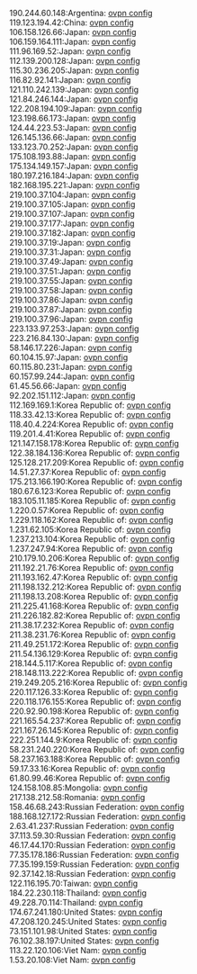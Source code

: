 190.244.60.148:Argentina: [ovpn config](vpn/190_244_60_148.ovpn)  
119.123.194.42:China: [ovpn config](vpn/119_123_194_42.ovpn)  
106.158.126.66:Japan: [ovpn config](vpn/106_158_126_66.ovpn)  
106.159.164.111:Japan: [ovpn config](vpn/106_159_164_111.ovpn)  
111.96.169.52:Japan: [ovpn config](vpn/111_96_169_52.ovpn)  
112.139.200.128:Japan: [ovpn config](vpn/112_139_200_128.ovpn)  
115.30.236.205:Japan: [ovpn config](vpn/115_30_236_205.ovpn)  
116.82.92.141:Japan: [ovpn config](vpn/116_82_92_141.ovpn)  
121.110.242.139:Japan: [ovpn config](vpn/121_110_242_139.ovpn)  
121.84.246.144:Japan: [ovpn config](vpn/121_84_246_144.ovpn)  
122.208.194.109:Japan: [ovpn config](vpn/122_208_194_109.ovpn)  
123.198.66.173:Japan: [ovpn config](vpn/123_198_66_173.ovpn)  
124.44.223.53:Japan: [ovpn config](vpn/124_44_223_53.ovpn)  
126.145.136.66:Japan: [ovpn config](vpn/126_145_136_66.ovpn)  
133.123.70.252:Japan: [ovpn config](vpn/133_123_70_252.ovpn)  
175.108.193.88:Japan: [ovpn config](vpn/175_108_193_88.ovpn)  
175.134.149.157:Japan: [ovpn config](vpn/175_134_149_157.ovpn)  
180.197.216.184:Japan: [ovpn config](vpn/180_197_216_184.ovpn)  
182.168.195.221:Japan: [ovpn config](vpn/182_168_195_221.ovpn)  
219.100.37.104:Japan: [ovpn config](vpn/219_100_37_104.ovpn)  
219.100.37.105:Japan: [ovpn config](vpn/219_100_37_105.ovpn)  
219.100.37.107:Japan: [ovpn config](vpn/219_100_37_107.ovpn)  
219.100.37.177:Japan: [ovpn config](vpn/219_100_37_177.ovpn)  
219.100.37.182:Japan: [ovpn config](vpn/219_100_37_182.ovpn)  
219.100.37.19:Japan: [ovpn config](vpn/219_100_37_19.ovpn)  
219.100.37.31:Japan: [ovpn config](vpn/219_100_37_31.ovpn)  
219.100.37.49:Japan: [ovpn config](vpn/219_100_37_49.ovpn)  
219.100.37.51:Japan: [ovpn config](vpn/219_100_37_51.ovpn)  
219.100.37.55:Japan: [ovpn config](vpn/219_100_37_55.ovpn)  
219.100.37.58:Japan: [ovpn config](vpn/219_100_37_58.ovpn)  
219.100.37.86:Japan: [ovpn config](vpn/219_100_37_86.ovpn)  
219.100.37.87:Japan: [ovpn config](vpn/219_100_37_87.ovpn)  
219.100.37.96:Japan: [ovpn config](vpn/219_100_37_96.ovpn)  
223.133.97.253:Japan: [ovpn config](vpn/223_133_97_253.ovpn)  
223.216.84.130:Japan: [ovpn config](vpn/223_216_84_130.ovpn)  
58.146.17.226:Japan: [ovpn config](vpn/58_146_17_226.ovpn)  
60.104.15.97:Japan: [ovpn config](vpn/60_104_15_97.ovpn)  
60.115.80.231:Japan: [ovpn config](vpn/60_115_80_231.ovpn)  
60.157.99.244:Japan: [ovpn config](vpn/60_157_99_244.ovpn)  
61.45.56.66:Japan: [ovpn config](vpn/61_45_56_66.ovpn)  
92.202.151.112:Japan: [ovpn config](vpn/92_202_151_112.ovpn)  
112.169.169.1:Korea Republic of: [ovpn config](vpn/112_169_169_1.ovpn)  
118.33.42.13:Korea Republic of: [ovpn config](vpn/118_33_42_13.ovpn)  
118.40.4.224:Korea Republic of: [ovpn config](vpn/118_40_4_224.ovpn)  
119.201.4.41:Korea Republic of: [ovpn config](vpn/119_201_4_41.ovpn)  
121.147.158.178:Korea Republic of: [ovpn config](vpn/121_147_158_178.ovpn)  
122.38.184.136:Korea Republic of: [ovpn config](vpn/122_38_184_136.ovpn)  
125.128.217.209:Korea Republic of: [ovpn config](vpn/125_128_217_209.ovpn)  
14.51.27.37:Korea Republic of: [ovpn config](vpn/14_51_27_37.ovpn)  
175.213.166.190:Korea Republic of: [ovpn config](vpn/175_213_166_190.ovpn)  
180.67.6.123:Korea Republic of: [ovpn config](vpn/180_67_6_123.ovpn)  
183.105.11.185:Korea Republic of: [ovpn config](vpn/183_105_11_185.ovpn)  
1.220.0.57:Korea Republic of: [ovpn config](vpn/1_220_0_57.ovpn)  
1.229.118.162:Korea Republic of: [ovpn config](vpn/1_229_118_162.ovpn)  
1.231.62.105:Korea Republic of: [ovpn config](vpn/1_231_62_105.ovpn)  
1.237.213.104:Korea Republic of: [ovpn config](vpn/1_237_213_104.ovpn)  
1.237.247.94:Korea Republic of: [ovpn config](vpn/1_237_247_94.ovpn)  
210.179.10.206:Korea Republic of: [ovpn config](vpn/210_179_10_206.ovpn)  
211.192.21.76:Korea Republic of: [ovpn config](vpn/211_192_21_76.ovpn)  
211.193.162.47:Korea Republic of: [ovpn config](vpn/211_193_162_47.ovpn)  
211.198.132.212:Korea Republic of: [ovpn config](vpn/211_198_132_212.ovpn)  
211.198.13.208:Korea Republic of: [ovpn config](vpn/211_198_13_208.ovpn)  
211.225.41.168:Korea Republic of: [ovpn config](vpn/211_225_41_168.ovpn)  
211.226.182.82:Korea Republic of: [ovpn config](vpn/211_226_182_82.ovpn)  
211.38.17.232:Korea Republic of: [ovpn config](vpn/211_38_17_232.ovpn)  
211.38.231.76:Korea Republic of: [ovpn config](vpn/211_38_231_76.ovpn)  
211.49.251.172:Korea Republic of: [ovpn config](vpn/211_49_251_172.ovpn)  
211.54.136.129:Korea Republic of: [ovpn config](vpn/211_54_136_129.ovpn)  
218.144.5.117:Korea Republic of: [ovpn config](vpn/218_144_5_117.ovpn)  
218.148.113.222:Korea Republic of: [ovpn config](vpn/218_148_113_222.ovpn)  
219.249.205.216:Korea Republic of: [ovpn config](vpn/219_249_205_216.ovpn)  
220.117.126.33:Korea Republic of: [ovpn config](vpn/220_117_126_33.ovpn)  
220.118.176.155:Korea Republic of: [ovpn config](vpn/220_118_176_155.ovpn)  
220.92.90.198:Korea Republic of: [ovpn config](vpn/220_92_90_198.ovpn)  
221.165.54.237:Korea Republic of: [ovpn config](vpn/221_165_54_237.ovpn)  
221.167.26.145:Korea Republic of: [ovpn config](vpn/221_167_26_145.ovpn)  
222.251.144.9:Korea Republic of: [ovpn config](vpn/222_251_144_9.ovpn)  
58.231.240.220:Korea Republic of: [ovpn config](vpn/58_231_240_220.ovpn)  
58.237.163.188:Korea Republic of: [ovpn config](vpn/58_237_163_188.ovpn)  
59.17.33.16:Korea Republic of: [ovpn config](vpn/59_17_33_16.ovpn)  
61.80.99.46:Korea Republic of: [ovpn config](vpn/61_80_99_46.ovpn)  
124.158.108.85:Mongolia: [ovpn config](vpn/124_158_108_85.ovpn)  
217.138.212.58:Romania: [ovpn config](vpn/217_138_212_58.ovpn)  
158.46.68.243:Russian Federation: [ovpn config](vpn/158_46_68_243.ovpn)  
188.168.127.172:Russian Federation: [ovpn config](vpn/188_168_127_172.ovpn)  
2.63.41.237:Russian Federation: [ovpn config](vpn/2_63_41_237.ovpn)  
37.113.59.30:Russian Federation: [ovpn config](vpn/37_113_59_30.ovpn)  
46.17.44.170:Russian Federation: [ovpn config](vpn/46_17_44_170.ovpn)  
77.35.178.186:Russian Federation: [ovpn config](vpn/77_35_178_186.ovpn)  
77.35.199.159:Russian Federation: [ovpn config](vpn/77_35_199_159.ovpn)  
92.37.142.18:Russian Federation: [ovpn config](vpn/92_37_142_18.ovpn)  
122.116.195.70:Taiwan: [ovpn config](vpn/122_116_195_70.ovpn)  
184.22.230.118:Thailand: [ovpn config](vpn/184_22_230_118.ovpn)  
49.228.70.114:Thailand: [ovpn config](vpn/49_228_70_114.ovpn)  
174.67.241.180:United States: [ovpn config](vpn/174_67_241_180.ovpn)  
47.208.120.245:United States: [ovpn config](vpn/47_208_120_245.ovpn)  
73.151.101.98:United States: [ovpn config](vpn/73_151_101_98.ovpn)  
76.102.38.197:United States: [ovpn config](vpn/76_102_38_197.ovpn)  
113.22.120.106:Viet Nam: [ovpn config](vpn/113_22_120_106.ovpn)  
1.53.20.108:Viet Nam: [ovpn config](vpn/1_53_20_108.ovpn)  

